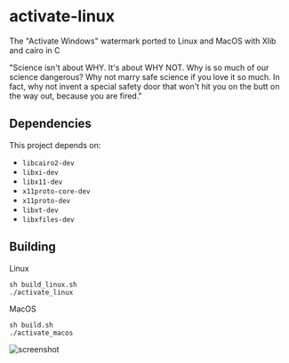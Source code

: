 # activate-linux
The "Activate Windows" watermark ported to Linux and MacOS with Xlib and cairo in C

"Science isn't about WHY. It's about WHY NOT. Why is so much of our science dangerous? Why not marry safe science if you love it so much. In fact, why not invent a special safety door that won't hit you on the butt on the way out, because you are fired."

## Dependencies
This project depends on:
- `libcairo2-dev`
- `libxi-dev`
- `libx11-dev`
- `x11proto-core-dev`
- `x11proto-dev`
- `libxt-dev`
- `libxfiles-dev`

## Building
Linux
```
sh build_linux.sh
./activate_linux
```
MacOS
```
sh build.sh
./activate_macos
```

![screenshot](screenshot.PNG)
